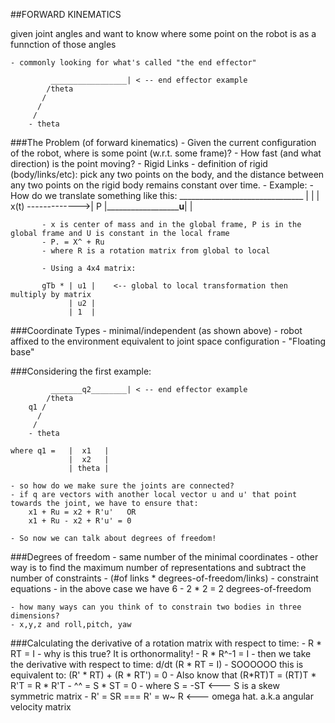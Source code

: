 ##FORWARD KINEMATICS

given joint angles and want to know where some point on the robot is as a funnction of those angles

	- commonly looking for what's called "the end effector"

			 _________________| < -- end effector example
			/theta
		   /
		  /
		 /
		- theta

###The Problem (of forward kinematics)
		- Given the current configuration of the robot, where is some point (w.r.t. some frame)?
		- How fast (and what direction) is the point moving?
		- Rigid Links
			- definition of rigid (body/links/etc): pick any two points on the body, and the distance between any two points on the rigid body remains constant over time.
		- Example:
			- How do we translate something like this:
			_______________________________
		   |							   |
		   |			x(t) ------------->| P
		   |________________________u______|							   |

		   - x is center of mass and in the global frame, P is in the global frame and U is constant in the local frame
		   - P. = X^ + Ru 
		   - where R is a rotation matrix from global to local

		   - Using a 4x4 matrix:

		   gTb * | u1 |    <-- global to local transformation then multiply by matrix
		   		 | u2 |	
		   		 | 1  |

###Coordinate Types
	- minimal/independent (as shown above)
	- robot affixed to the environment equivalent to joint space configuration 
	- "Floating base"

###Considering the first example:
	
			 _______q2________| < -- end effector example
			/theta
		q1 /
		  /
		 /
		- theta

	where q1 = 	 |  x1   |   
		   		 |  x2   |	
		   		 | theta |

	- so how do we make sure the joints are connected? 
	- if q are vectors with another local vector u and u' that point towards the joint, we have to ensure that:
		x1 + Ru = x2 + R'u'   OR
		x1 + Ru - x2 + R'u' = 0

	- So now we can talk about degrees of freedom!

###Degrees of freedom
	- same number of the minimal coordinates
	- other way is to find the maximum number of representations and subtract the number of constraints
		- (#of links * degrees-of-freedom/links) - constraint equations
		- in the above case we have 6 - 2 * 2 = 2 degrees-of-freedom

	- how many ways can you think of to constrain two bodies in three dimensions?
	- x,y,z and roll,pitch, yaw

###Calculating the derivative of a rotation matrix with respect to time:
	- R * RT = I
	- why is this true? It is orthonormality!
	- R * R^-1 = I 
	- then we take the derivative with respect to time: d/dt (R * RT = I)
	- SOOOOOO this is equivalent to:
	 (R' * RT) + (R * RT') = 0
	- Also know that (R*RT)T = (RT)T * R'T = R * R'T
	- ^^ = S * ST = 0 
	- where S = -ST <--- S is a skew symmetric matrix
	- R' = SR === R' = w~ R <--- omega hat. a.k.a angular velocity matrix
	

